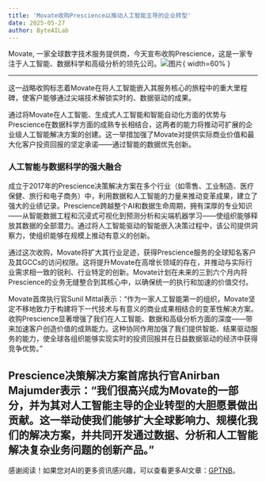 ```yaml
---
title: 'Movate收购Prescience以推动人工智能主导的企业转型'
date: 2025-05-27
author: ByteAILab
---
```


Movate, 一家全球数字技术服务提供商，今天宣布收购Prescience，这是一家专注于人工智能、数据科学和高级分析的领先公司。![图片](https://ai-techpark.com/wp-content/uploads/Movate-Acquires.jpg){ width=60% }

---
这一战略收购标志着Movate在将人工智能嵌入其服务核心的旅程中的重大里程碑，使客户能够通过尖端技术解锁实时的、数据驱动的成果。

通过将Movate在人工智能、生成式人工智能和智能自动化方面的优势与Prescience在数据科学方面的成熟专长相结合，这两者的能力将推动可扩展的企业级人工智能解决方案的创建。这一举措加强了Movate对提供实际商业价值和最大化客户投资回报的坚定承诺——通过智能的数据优先创新。

### 人工智能与数据科学的强大融合

成立于2017年的Prescience决策解决方案在多个行业（如零售、工业制造、医疗保健、旅行和电子商务）中，利用数据和人工智能的力量来推动变革成果，建立了强大的业绩记录。Prescience跨越整个AI和数据生命周期，拥有深厚的专业知识——从智能数据工程和沉浸式可视化到预测分析和尖端机器学习——使组织能够释放其数据的全部潜力。通过将人工智能驱动的智能嵌入决策过程中，该公司提供洞察力，使组织能够在规模上推动有意义的创新。

通过这次收购，Movate将扩大其行业足迹，获得Prescience服务的全球知名客户及其GCCs的访问权限。这将提升Movate在高增长领域的存在，并推动与实际行业需求相一致的锐利、行业特定的创新。Movate计划在未来的三到六个月内将Prescience的业务无缝整合到其核心中，以确保统一的执行和加速的价值交付。

Movate首席执行官Sunil Mittal表示：“作为一家人工智能第一的组织，Movate坚定不移地致力于构建将下一代技术与有意义的商业成果相结合的变革性解决方案。收购Prescience显著增强了我们在人工智能、数据和高级分析方面的深度——带来加速客户创造价值的成熟能力。这种协同作用加强了我们提供智能、结果驱动服务的能力，使全球各组织能够实现实时的投资回报并在日益数据驱动的经济中获得竞争优势。”

Prescience决策解决方案首席执行官Anirban Majumder表示：“我们很高兴成为Movate的一部分，并为其对人工智能主导的企业转型的大胆愿景做出贡献。这一举动使我们能够扩大全球影响力、规模化我们的解决方案，并共同开发通过数据、分析和人工智能解决复杂业务问题的创新产品。”
---
感谢阅读！如果您对AI的更多资讯感兴趣，可以查看更多AI文章：[GPTNB](https://gptnb.com)。